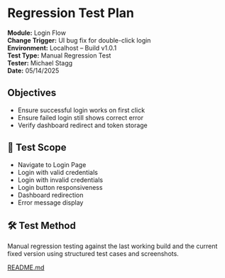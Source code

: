 # Regression Test Plan

**Module:** Login Flow  
**Change Trigger:** UI bug fix for double-click login  
**Environment:** Localhost – Build v1.0.1  
**Test Type:** Manual Regression Test  
**Tester:** Michael Stagg  
**Date:** 05/14/2025

## Objectives
- Ensure successful login works on first click
- Ensure failed login still shows correct error
- Verify dashboard redirect and token storage

## 🧪 Test Scope

- Navigate to Login Page
- Login with valid credentials
- Login with invalid credentials
- Login button responsiveness
- Dashboard redirection
- Error message display

## 🛠️ Test Method

Manual regression testing against the last working build and the current fixed version using structured test cases and screenshots.

[README.md](README.md)